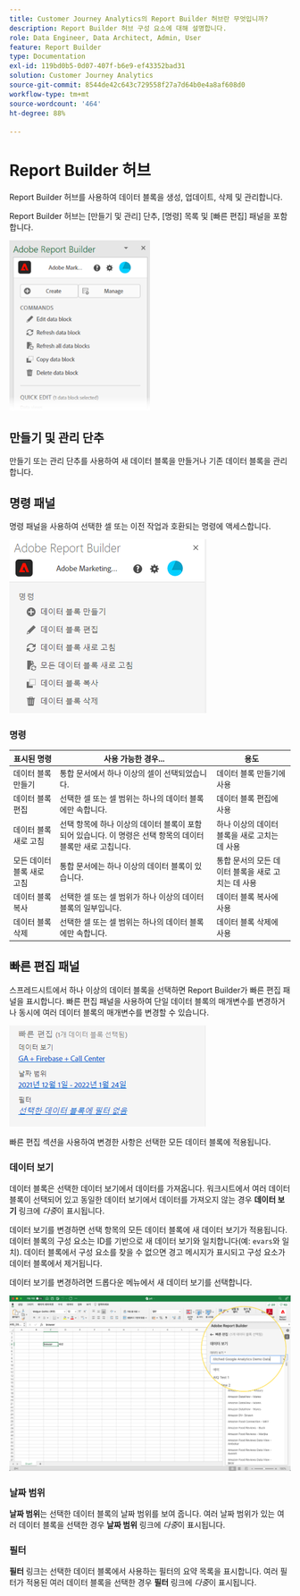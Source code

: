```yaml
---
title: Customer Journey Analytics의 Report Builder 허브란 무엇입니까?
description: Report Builder 허브 구성 요소에 대해 설명합니다.
role: Data Engineer, Data Architect, Admin, User
feature: Report Builder
type: Documentation
exl-id: 119bd0b5-0d07-407f-b6e9-ef43352bad31
solution: Customer Journey Analytics
source-git-commit: 8544de42c643c729558f27a7d64b0e4a8af608d0
workflow-type: tm+mt
source-wordcount: '464'
ht-degree: 88%

---
```


# Report Builder 허브

Report Builder 허브를 사용하여 데이터 블록을 생성, 업데이트, 삭제 및 관리합니다.

Report Builder 허브는 [만들기 및 관리] 단추, [명령] 목록 및 [빠른 편집] 패널을 포함합니다.

<img src="./assets/hub51.png" width="50%"/>


## 만들기 및 관리 단추

만들기 또는 관리 단추를 사용하여 새 데이터 블록을 만들거나 기존 데이터 블록을 관리합니다.

## 명령 패널

명령 패널을 사용하여 선택한 셀 또는 이전 작업과 호환되는 명령에 액세스합니다.

![](./assets/hub1.png)

### 명령

| 표시된 명령 | 사용 가능한 경우... | 용도 |
|------|------------------|--------|
| 데이터 블록 만들기 | 통합 문서에서 하나 이상의 셀이 선택되었습니다. | 데이터 블록 만들기에 사용 |
| 데이터 블록 편집 | 선택한 셀 또는 셀 범위는 하나의 데이터 블록에만 속합니다. | 데이터 블록 편집에 사용 |
| 데이터 블록 새로 고침 | 선택 항목에 하나 이상의 데이터 블록이 포함되어 있습니다. 이 명령은 선택 항목의 데이터 블록만 새로 고칩니다. | 하나 이상의 데이터 블록을 새로 고치는 데 사용 |
| 모든 데이터 블록 새로 고침 | 통합 문서에는 하나 이상의 데이터 블록이 있습니다. | 통합 문서의 모든 데이터 블록을 새로 고치는 데 사용 |
| 데이터 블록 복사 | 선택한 셀 또는 셀 범위가 하나 이상의 데이터 블록의 일부입니다. | 데이터 블록 복사에 사용 |
| 데이터 블록 삭제 | 선택한 셀 또는 셀 범위는 하나의 데이터 블록에만 속합니다. | 데이터 블록 삭제에 사용 |

## 빠른 편집 패널

스프레드시트에서 하나 이상의 데이터 블록을 선택하면 Report Builder가 빠른 편집 패널을 표시합니다. 빠른 편집 패널을 사용하여 단일 데이터 블록의 매개변수를 변경하거나 동시에 여러 데이터 블록의 매개변수를 변경할 수 있습니다.

![](./assets/hub2.png)

빠른 편집 섹션을 사용하여 변경한 사항은 선택한 모든 데이터 블록에 적용됩니다.

### 데이터 보기

데이터 블록은 선택한 데이터 보기에서 데이터를 가져옵니다. 워크시트에서 여러 데이터 블록이 선택되어 있고 동일한 데이터 보기에서 데이터를 가져오지 않는 경우 **데이터 보기** 링크에 *다중*&#x200B;이 표시됩니다.

데이터 보기를 변경하면 선택 항목의 모든 데이터 블록에 새 데이터 보기가 적용됩니다. 데이터 블록의 구성 요소는 ID를 기반으로 새 데이터 보기와 일치합니다(예: ```evars```와 일치). 데이터 블록에서 구성 요소를 찾을 수 없으면 경고 메시지가 표시되고 구성 요소가 데이터 블록에서 제거됩니다.

데이터 보기를 변경하려면 드롭다운 메뉴에서 새 데이터 보기를 선택합니다.

![](./assets/image16.png)

### 날짜 범위

**날짜 범위**&#x200B;는 선택한 데이터 블록의 날짜 범위를 보여 줍니다. 여러 날짜 범위가 있는 여러 데이터 블록을 선택한 경우 **날짜 범위** 링크에 *다중*&#x200B;이 표시됩니다.

### 필터

**필터** 링크는 선택한 데이터 블록에서 사용하는 필터의 요약 목록을 표시합니다. 여러 필터가 적용된 여러 데이터 블록을 선택한 경우 **필터** 링크에 *다중*&#x200B;이 표시됩니다.

